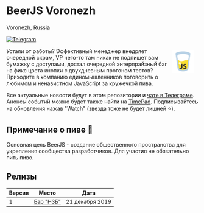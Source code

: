 # BeerJS Voronezh
Voronezh, Russia

[![Telegram](https://img.shields.io/badge/telegram-join%20chat-blue.svg?style=flat)](https://t.me/js_monkeys)

<img src="https://github.com/beerjs/recife/blob/master/docs/img/icon-beerjs.png" align="right" hspace="10" vspace="6" width="12%">

Устали от работы? Эффективный менеджер внедряет очередной скрам, VP чего-то там никак не подпишет вам бумажку с доступами, достал очередной энтерпрайзный баг на фикс цвета кнопки с двухдневным прогоном тестов? Приходите в компанию единомышленников поговорить о любимом и ненавистном JavaScript за кружечкой пива.

Все актуальные новости будут в этом репозитории и [чате в Телеграме](https://t.me/js_monkeys). Анонсы событий можно будет также найти на [TimePad](https://js-monkeys-vrn.timepad.ru/events/). Подписывайтесь на обновления нажав "Watch" (звезда тоже не будет лишней :star:).

## Примечание о пиве :beers:

Основная цель BeerJS - создание общественного пространства для укрепления сообщества разработчиков. Для участия не обязательно пить пиво.

## Релизы

Версия | Место  | Дата
-|-|-
1 | [Бар "НЗБ"](https://github.com/beerjs/voronezh/issues/1) | 21 декабря 2019
